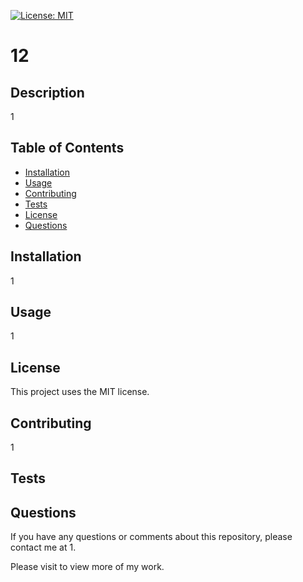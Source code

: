 [![License: MIT](https://img.shields.io/badge/License-MIT-yellow.svg)](https://opensource.org/licenses/MIT) 
  # 12  

  ## **Description**  
    
  1  

  ## **Table of Contents**  

  * [Installation](#installation)
  * [Usage](#usage)
  * [Contributing](#contributing)
  * [Tests](#tests)
  * [License](#license)
  * [Questions](#questions)
    
  ## **Installation**  
    
  1  
    
  ## **Usage**  
    
  1  
    
  ## **License**  
    
  This project uses the MIT license.  

  ## **Contributing**  
    
  1  
    
  ## **Tests**  
    
    

  ## **Questions**  

  If you have any questions or comments about this repository, please contact me at 1.

  Please visit [](https://github.com/) to view more of my work.
  